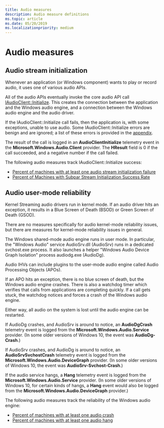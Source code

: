 ```yaml
---
title: Audio measures
description: Audio measure definitions
ms.topic: article
ms.date: 05/20/2019
ms.localizationpriority: medium
---
```


# Audio measures

## Audio stream initialization

Whenever an application (or Windows component) wants to play or record audio, it uses one of various audio APIs.

All of the audio APIs eventually invoke the core audio API call [IAudioClient::Initialize](/windows/win32/api/audioclient/nf-audioclient-iaudioclient-initialize). This creates the connection between the application and the Windows audio engine, and a connection between the Windows audio engine and the audio driver.

If the IAudioClient::Initialize call fails, then the application is, with some exceptions, unable to use audio. Some IAudioClient::Initialize errors are benign and are ignored; a list of these errors is provided in the [appendix](measure-appendix.md).

The result of the call is logged in an **AudioClientInitialize** telemetry event in the **Microsoft.Windows.Audio.Client** provider. The **HResult** field is 0 if the call succeeded, and a negative number if the call failed.

The following audio measures track IAudioClient::Initialize success:
* [Percent of machines with at least one audio stream initialization failure](pct-machines-with-at-least-one-audio-stream-initialization-failure.md)
* [Percent of Machines with Subpar Stream Initialization Success Rate](pct-machines-with-subpar-stream-initialization-success-rate.md)

## Audio user-mode reliability

Kernel Streaming audio drivers run in kernel mode. If an audio driver hits an exception, it results in a Blue Screen of Death (BSOD) or Green Screen of Death (GSOD).

There are no measures specifically for audio kernel-mode reliability issues, but there are measures for kernel-mode reliability issues in general.

The Windows shared-mode audio engine runs in user mode. In particular, the "Windows Audio" service AudioSrv.dll (AudioSrv) runs in a dedicated svchost.exe process. It also launches a helper "Windows Audio Device Graph Isolation" process audiodg.exe (AudioDg).

Audio IHVs can include plugins to the user-mode audio engine called Audio Processing Objects (APOs).

If an APO hits an exception, there is no blue screen of death, but the Windows audio engine crashes. There is also a watchdog timer which verifies that calls from applications are completing quickly. If a call gets stuck, the watchdog notices and forces a crash of the Windows audio engine.

Either way, all audio on the system is lost until the audio engine can be restarted.

If AudioDg crashes, and AudioSrv is around to notice, an **AudioDgCrash** telemetry event is logged from the **Microsoft.Windows.Audio.Service** provider. (In some older versions of Windows 10, the event was **AudioDg-Crash**.)

If AudioSrv crashes, and AudioDg is around to notice, an **AudioSrvSvchostCrash** telemetry event is logged from the **Microsoft.Windows.Audio.DeviceGraph** provider. (In some older versions of Windows 10, the event was **AudioSrv-Svchost-Crash**.)

If the audio service hangs, a **Hang** telemetry event is logged from the **Microsoft.Windows.Audio.Service** provider. (In some older versions of Windows 10, for certain kinds of hangs, a **Hang** event would also be logged from the **Microsoft.Windows.Audio.DeviceGraph** provider.)

The following audio measures track the reliability of the Windows audio engine:
* [Percent of machines with at least one audio crash](percent-machines-with-at-least-one-audio-crash.md)
* [Percent of machines with at least one audio hang](pct-machines-with-at-least-one-audio-hang.md)